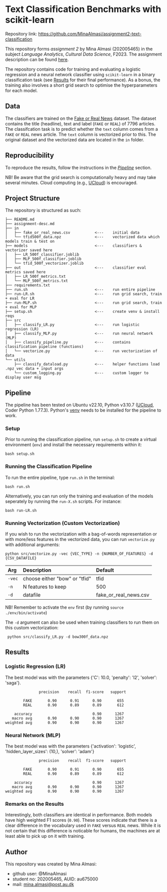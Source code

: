 # Text Classification Benchmarks with scikit-learn
Repository link: https://github.com/MinaAlmasi/assignment2-text-classification

This repository forms *assignment 2* by Mina Almasi (202005465) in the subject *Language Analytics*, *Cultural Data Science*, F2023. The assignment description can be found [here](https://github.com/MinaAlmasi/assignment2-text-classification/blob/main/assignment-desc.md). 

The repository contains code for training and evaluating a logistic regression and a neural network classifier using ```scikit-learn``` in a binary classification task (see [Results](https://github.com/MinaAlmasi/assignment2-text-classification/tree/main#results) for their final performance). As a bonus, the training also involves a short grid search to optimise the hyperparameters for each model. 

## Data
The classifiers are trained on the [Fake or Real News](https://www.kaggle.com/datasets/jillanisofttech/fake-or-real-news) dataset. The dataset contains the title (headline), text and label (```FAKE``` or ```REAL```) of 7796 articles. The classifcation task is to predict whether the ```text``` column comes from a ```FAKE``` or ```REAL``` news article. The ```text``` column is vectorized prior to this. The original dataset and the vectorized data are located in the ```in``` folder. 
 
## Reproducibility
To reproduce the results, follow the instructions in the [*Pipeline*](https://github.com/MinaAlmasi/assignment2-text-classification/tree/main#pipeline) section. 

NB! Be aware that the grid search is computationally heavy and may take several minutes. Cloud computing (e.g., [UCloud](https://cloud.sdu.dk/)) is encouraged.


## Project Structure 
The repository is structured as such:

```
├── README.md
├── assignment-desc.md
├── in
│   ├── fake_or_real_news.csv           <---    initial data
│   └── tfid500f_data.npz               <---    vectorized data which models train & test on
├── models                              <---    classifiers & vectorizer saved here
│   ├── LR_500f_classifier.joblib
│   ├── MLP_500f_classifier.joblib
│   └── tfid_500f_vectorizer.joblib
├── out                                 <---    classifier eval metrics saved here
│   ├── LR_500f_metrics.txt
│   └── MLP_500f_metrics.txt
├── requirements.txt
├── run.sh                              <---    run entire pipeline 
├── run-LR.sh                           <---    run grid search, train + eval for LR 
├── run-MLP.sh                          <---    run grid search, train + eval for MLP 
├── setup.sh                            <---    create venv & install reqs
├── src
│   ├── classify_LR.py                  <---    run logistic regression (LR)
│   ├── classify_MLP.py                 <---    run neural network (MLP)
│   ├── classify_pipeline.py            <---    contains classification pipeline (functions)
│   └── vectorize.py                    <---    run vectorization of data
└── utils
    ├── classify_dataload.py            <---    helper functions load .npz vec data + input args
    └── custom_logging.py               <---    custom logger to display user msg
```

## Pipeline
The pipeline has been tested on Ubuntu v22.10, Python v3.10.7 ([UCloud](https://cloud.sdu.dk/), Coder Python 1.77.3). Python's [venv](https://docs.python.org/3/library/venv.html) needs to be installed for the pipeline to work.


### Setup
Prior to running the classification pipeline,  run ```setup.sh``` to create a virtual environment (```env```) and install the necessary requirements within it:
```
bash setup.sh
```

### Running the Classification Pipeline
To run the entire pipeline, type ```run.sh``` in the terminal:
```
bash run.sh
```

Alternatively, you can run only the training and evaluation of the models seperately by running the ```run-X.sh``` scripts. For instance: 
```
bash run-LR.sh
```

### Running Vectorization (Custom Vectorization)
If you wish to run the vectorization with a bag-of-words representation or with more/less features in the vectorized data, you can run ```vectorize.py``` with additional arguments:
```
python src/vectorize.py -vec {VEC_TYPE} -n {NUMBER_OF_FEATURES} -d {CSV_DATAFILE}
```

| Arg        | Description                                         | Default               |
| :---       |:---                                                 |:---                   |
| ```-vec``` | choose either "bow" or "tfid"                       | tfid                  |
| ```-n```   | N features to keep                                  | 500                   |
| ```-d```   | datafile                                            | fake_or_real_news.csv |

NB! Remember to activate the ```env``` first (by running ```source ./env/bin/activate```)


The ```-d``` argument can also be used when training classifiers to run them on this custom vectorization:
```
 python src/classify_LR.py -d bow300f_data.npz
```

## Results

### Logistic Regression (LR)
The best model was with the parameters {'C': 10.0, 'penalty': 'l2', 'solver': 'saga'}.
```
               precision    recall  f1-score   support

        FAKE       0.90      0.91      0.90       655
        REAL       0.90      0.89      0.89       612

    accuracy                           0.90      1267
   macro avg       0.90      0.90      0.90      1267
weighted avg       0.90      0.90      0.90      1267
```
### Neural Network (MLP)
The best model was with the parameters {'activation': 'logistic', 'hidden_layer_sizes': (10,), 'solver': 'adam'}
```
               precision    recall  f1-score   support

        FAKE       0.90      0.91      0.90       655
        REAL       0.90      0.89      0.89       612

    accuracy                           0.90      1267
   macro avg       0.90      0.90      0.90      1267
weighted avg       0.90      0.90      0.90      1267
```

### Remarks on the Results
Interestingly, both classifiers are identical in performance. Both models have high weighted F1 scores (```0.90```). These scores indicate that there is a clear difference in the vocabulary used in ```FAKE``` versus ```REAL``` news. While it is not certain that this difference is noticable for humans, the machines are at least able to pick up on it with training.

## Author 
This repository was created by Mina Almasi:

- github user: @MinaAlmasi
- student no: 202005465, AUID: au675000
- mail: mina.almasi@post.au.dk 